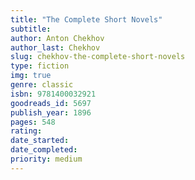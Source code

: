 ```yaml
---
title: "The Complete Short Novels"
subtitle: 
author: Anton Chekhov
author_last: Chekhov
slug: chekhov-the-complete-short-novels
type: fiction
img: true
genre: classic
isbn: 9781400032921
goodreads_id: 5697
publish_year: 1896
pages: 548
rating: 
date_started:
date_completed:
priority: medium
---
```


